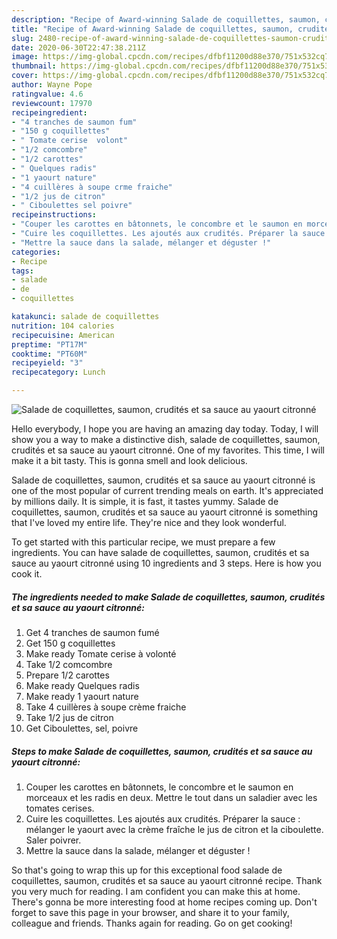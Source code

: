 ```yaml
---
description: "Recipe of Award-winning Salade de coquillettes, saumon, crudités et sa sauce au yaourt citronné"
title: "Recipe of Award-winning Salade de coquillettes, saumon, crudités et sa sauce au yaourt citronné"
slug: 2480-recipe-of-award-winning-salade-de-coquillettes-saumon-crudites-et-sa-sauce-au-yaourt-citronne
date: 2020-06-30T22:47:38.211Z
image: https://img-global.cpcdn.com/recipes/dfbf11200d88e370/751x532cq70/salade-de-coquillettes-saumon-crudites-et-sa-sauce-au-yaourt-citronne-photo-principale-de-la-recette.jpg
thumbnail: https://img-global.cpcdn.com/recipes/dfbf11200d88e370/751x532cq70/salade-de-coquillettes-saumon-crudites-et-sa-sauce-au-yaourt-citronne-photo-principale-de-la-recette.jpg
cover: https://img-global.cpcdn.com/recipes/dfbf11200d88e370/751x532cq70/salade-de-coquillettes-saumon-crudites-et-sa-sauce-au-yaourt-citronne-photo-principale-de-la-recette.jpg
author: Wayne Pope
ratingvalue: 4.6
reviewcount: 17970
recipeingredient:
- "4 tranches de saumon fum"
- "150 g coquillettes"
- " Tomate cerise  volont"
- "1/2 comcombre"
- "1/2 carottes"
- " Quelques radis"
- "1 yaourt nature"
- "4 cuillères à soupe crme fraiche"
- "1/2 jus de citron"
- " Ciboulettes sel poivre"
recipeinstructions:
- "Couper les carottes en bâtonnets, le concombre et le saumon en morceaux et les radis en deux. Mettre le tout dans un saladier avec les tomates cerises."
- "Cuire les coquillettes. Les ajoutés aux crudités. Préparer la sauce : mélanger le yaourt avec la crème fraîche le jus de citron et la ciboulette. Saler poivrer."
- "Mettre la sauce dans la salade, mélanger et déguster !"
categories:
- Recipe
tags:
- salade
- de
- coquillettes

katakunci: salade de coquillettes 
nutrition: 104 calories
recipecuisine: American
preptime: "PT17M"
cooktime: "PT60M"
recipeyield: "3"
recipecategory: Lunch

---
```



![Salade de coquillettes, saumon, crudités et sa sauce au yaourt citronné](https://img-global.cpcdn.com/recipes/dfbf11200d88e370/751x532cq70/salade-de-coquillettes-saumon-crudites-et-sa-sauce-au-yaourt-citronne-photo-principale-de-la-recette.jpg)

Hello everybody, I hope you are having an amazing day today. Today, I will show you a way to make a distinctive dish, salade de coquillettes, saumon, crudités et sa sauce au yaourt citronné. One of my favorites. This time, I will make it a bit tasty. This is gonna smell and look delicious.



Salade de coquillettes, saumon, crudités et sa sauce au yaourt citronné is one of the most popular of current trending meals on earth. It's appreciated by millions daily. It is simple, it is fast, it tastes yummy. Salade de coquillettes, saumon, crudités et sa sauce au yaourt citronné is something that I've loved my entire life. They're nice and they look wonderful.


To get started with this particular recipe, we must prepare a few ingredients. You can have salade de coquillettes, saumon, crudités et sa sauce au yaourt citronné using 10 ingredients and 3 steps. Here is how you cook it.

<!--inarticleads1-->

##### The ingredients needed to make Salade de coquillettes, saumon, crudités et sa sauce au yaourt citronné:

1. Get 4 tranches de saumon fumé
1. Get 150 g coquillettes
1. Make ready  Tomate cerise à volonté
1. Take 1/2 comcombre
1. Prepare 1/2 carottes
1. Make ready  Quelques radis
1. Make ready 1 yaourt nature
1. Take 4 cuillères à soupe crème fraiche
1. Take 1/2 jus de citron
1. Get  Ciboulettes, sel, poivre




<!--inarticleads2-->

##### Steps to make Salade de coquillettes, saumon, crudités et sa sauce au yaourt citronné:

1. Couper les carottes en bâtonnets, le concombre et le saumon en morceaux et les radis en deux. Mettre le tout dans un saladier avec les tomates cerises.
1. Cuire les coquillettes. Les ajoutés aux crudités. Préparer la sauce : mélanger le yaourt avec la crème fraîche le jus de citron et la ciboulette. Saler poivrer.
1. Mettre la sauce dans la salade, mélanger et déguster !




So that's going to wrap this up for this exceptional food salade de coquillettes, saumon, crudités et sa sauce au yaourt citronné recipe. Thank you very much for reading. I am confident you can make this at home. There's gonna be more interesting food at home recipes coming up. Don't forget to save this page in your browser, and share it to your family, colleague and friends. Thanks again for reading. Go on get cooking!

